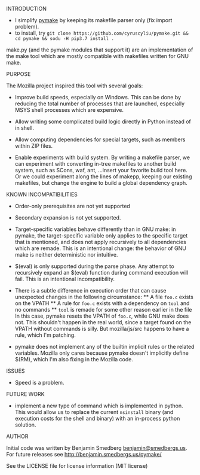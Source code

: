 INTRODUCTION

* I simplify [pymake](https://github.com/mozilla/pymake) by keeping its makefile parser only (fix import problem).
* to install, try `git clone https://github.com/cyruscyliu/pymake.git && cd pymake && sodu -H pip3.7 install .`

make.py (and the pymake modules that support it) are an implementation of the make tool
which are mostly compatible with makefiles written for GNU make.

PURPOSE

The Mozilla project inspired this tool with several goals:

* Improve build speeds, especially on Windows. This can be done by reducing the total number
  of processes that are launched, especially MSYS shell processes which are expensive.

* Allow writing some complicated build logic directly in Python instead of in shell.

* Allow computing dependencies for special targets, such as members within ZIP files.

* Enable experiments with build system. By writing a makefile parser, we can experiment
  with converting in-tree makefiles to another build system, such as SCons, waf, ant, ...insert
  your favorite build tool here. Or we could experiment along the lines of makepp, keeping
  our existing makefiles, but change the engine to build a global dependency graph.

KNOWN INCOMPATIBILITIES

* Order-only prerequisites are not yet supported

* Secondary expansion is not yet supported.

* Target-specific variables behave differently than in GNU make: in pymake, the target-specific
  variable only applies to the specific target that is mentioned, and does not apply recursively
  to all dependencies which are remade. This is an intentional change: the behavior of GNU make
  is neither deterministic nor intuitive.

* $(eval) is only supported during the parse phase. Any attempt to recursively expand
  an $(eval) function during command execution will fail. This is an intentional incompatibility.

* There is a subtle difference in execution order that can cause unexpected changes in the
  following circumstance:
** A file `foo.c` exists on the VPATH
** A rule for `foo.c` exists with a dependency on `tool` and no commands
** `tool` is remade for some other reason earlier in the file
  In this case, pymake resets the VPATH of `foo.c`, while GNU make does not. This shouldn't
  happen in the real world, since a target found on the VPATH without commands is silly. But
  mozilla/js/src happens to have a rule, which I'm patching.

* pymake does not implement any of the builtin implicit rules or the related variables. Mozilla
  only cares because pymake doesn't implicitly define $(RM), which I'm also fixing in the Mozilla
  code.

ISSUES

* Speed is a problem.

FUTURE WORK

* implement a new type of command which is implemented in python. This would allow us
to replace the current `nsinstall` binary (and execution costs for the shell and binary) with an
in-process python solution.

AUTHOR

Initial code was written by Benjamin Smedberg <benjamin@smedbergs.us>. For future releases see
http://benjamin.smedbergs.us/pymake/

See the LICENSE file for license information (MIT license)
